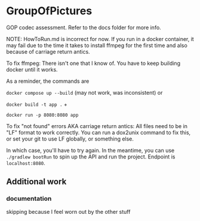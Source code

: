# GroupOfPictures
 GOP codec assessment.
Refer to the docs folder for more info.

NOTE: HowToRun.md is incorrect for now. If you run in a docker
container, it may fail due to the time it takes
to install ffmpeg for the first time and also because of 
carriage return antics. 

To fix ffmpeg: There isn't one that I know of. You have to
keep building docker until it works. 

As a reminder, the commands are

`docker compose up --build` (may not work, was inconsistent) or

`docker build -t app .` + 

`docker run -p 8080:8080 app`

To fix "not found" errors AKA carriage return antics: All
files need to be in "LF" format to work correctly. You can
run a dox2unix command to fix this, or set your git to use
LF globally, or something else. 

In which case,
you'll have to try again. In the meantime, you can
use `./gradlew bootRun` to spin up the API and
run the project. Endpoint is `localhost:8080`.

## Additional work

### documentation 
skipping because I feel worn out by the other stuff
